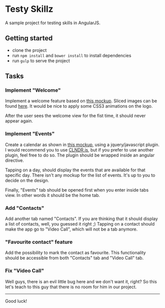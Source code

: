 # Testy Skillz
A sample project for testing skills in AngularJS.

## Getting started
- clone the project
- run `npm install` and `bower install` to install dependencies
- run `gulp` to serve the project

## Tasks

### Implement "Welcome"
Implement a welcome feature based on [this mockup](mockups/welcome.png).
Sliced images can be found [here](mockups/slices).
It would be nice to apply some CSS3 animations on the logo.

After the user sees the welcome view for the fist time, it should never appear again.

### Implement "Events"
Create a calendar as shown in [this mockup](mockups/events.png), using a jquery/javascript plugin.
I would recommend you to use [CLNDR.js](https://github.com/kylestetz/CLNDR), but if you prefer to use another plugin, feel free to do so.
The plugin should be wrapped inside an angular directive.

Tapping on a day, should display the events that are available for that specific day.
There isn't any mockup for the list of events. It's up to you to decide on the design.

Finally, "Events" tab should be opened first when you enter inside tabs view.
In other words it should be the home tab.

### Add "Contacts"
Add another tab named "Contacts".
If you are thinking that it should display a list of contacts, well, you guessed it right ;)
Tapping on a contact should make the app go to "Video Call", which will not be a tab anymore.

### "Favourite contact" feature 
Add the possibility to mark the contact as favourite.
This functionality should be accessible from both "Contacts" tab and "Video Call" tab.

### Fix "Video Call"
Well guys, there is an evil little bug here and we don't want it, right?
So this let's teach to this guy that there is no room for him in our project.

---
Good luck!